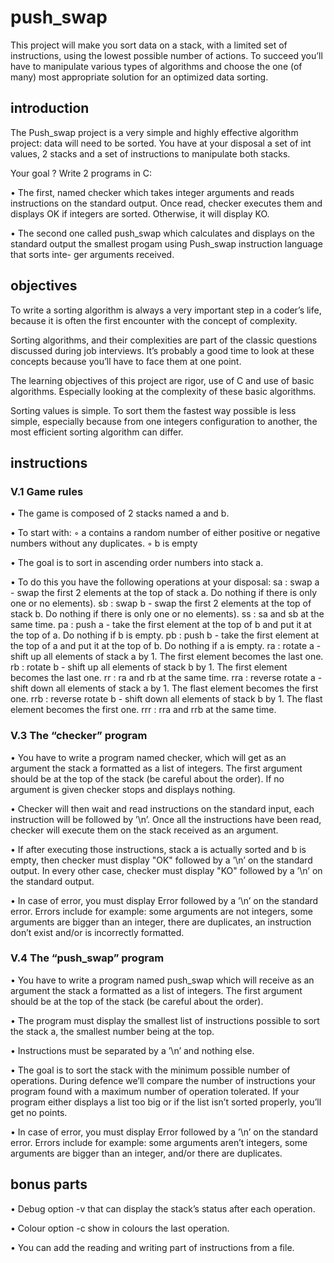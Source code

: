# push_swap
This project will make you sort data on a stack, with a limited set of instructions, using the lowest possible number 
of actions. 
To succeed you’ll have to manipulate various types of algorithms and choose the one (of many) most appropriate 
solution for an optimized data sorting.

## introduction
The Push_swap project is a very simple and highly effective algorithm project: data will need to be sorted. 
You have at your disposal a set of int values, 2 stacks and a set of instructions to manipulate both stacks.

Your goal ? Write 2 programs in C:

• The first, named checker which takes integer arguments and reads instructions on the standard output. 
Once read, checker executes them and displays OK if integers are sorted. Otherwise, it will display KO.

• The second one called push_swap which calculates and displays on the standard output the smallest progam using 
Push_swap instruction language that sorts inte- ger arguments received.

## objectives
To write a sorting algorithm is always a very important step in a coder’s life, 
because it is often the first encounter with the concept of complexity.

Sorting algorithms, and their complexities are part of the classic questions discussed during job interviews. 
It’s probably a good time to look at these concepts because you’ll have to face them at one point.

The learning objectives of this project are rigor, use of C and use of basic algorithms. 
Especially looking at the complexity of these basic algorithms.

Sorting values is simple. To sort them the fastest way possible is less simple, especially because from one 
integers configuration to another, the most efficient sorting algorithm can differ.

## instructions
### V.1 Game rules
• The game is composed of 2 stacks named a and b.

• To start with:
  ◦ a contains a random number of either positive or negative numbers without any duplicates.
  ◦ b is empty

• The goal is to sort in ascending order numbers into stack a.

• To do this you have the following operations at your disposal:
  sa : swap a - swap the first 2 elements at the top of stack a. Do nothing if there is only one or no elements).
  sb : swap b - swap the first 2 elements at the top of stack b. Do nothing if there is only one or no elements).
  ss : sa and sb at the same time.
  pa : push a - take the first element at the top of b and put it at the top of a. Do nothing if b is empty.
  pb : push b - take the first element at the top of a and put it at the top of b. Do nothing if a is empty.
  ra : rotate a - shift up all elements of stack a by 1. The first element becomes the last one.
  rb : rotate b - shift up all elements of stack b by 1. The first element becomes the last one.
  rr : ra and rb at the same time.
  rra : reverse rotate a - shift down all elements of stack a by 1. The flast element becomes the first one.
  rrb : reverse rotate b - shift down all elements of stack b by 1. The flast element becomes the first one.
  rrr : rra and rrb at the same time.
  
### V.3 The “checker” program
• You have to write a program named checker, which will get as an argument the stack a formatted as a list of integers. 
The first argument should be at the top of the stack (be careful about the order). 
If no argument is given checker stops and displays nothing.

• Checker will then wait and read instructions on the standard input, each instruction will be followed by ’\n’. 
Once all the instructions have been read, checker will execute them on the stack received as an argument.

• If after executing those instructions, stack a is actually sorted and b is empty, then checker must 
display "OK" followed by a ’\n’ on the standard output. In every other case, checker must display "KO" 
followed by a ’\n’ on the standard output.

• In case of error, you must display Error followed by a ’\n’ on the standard error. 
Errors include for example: some arguments are not integers, some arguments are bigger than an integer, 
there are duplicates, an instruction don’t exist and/or is incorrectly formatted.

### V.4 The “push_swap” program
• You have to write a program named push_swap which will receive as an argument the stack a formatted as a list of integers. 
The first argument should be at the top of the stack (be careful about the order).

• The program must display the smallest list of instructions possible to sort the stack a, the smallest number being at the top.

• Instructions must be separated by a ’\n’ and nothing else.

• The goal is to sort the stack with the minimum possible number of operations. During defence we’ll compare the 
number of instructions your program found with a maximum number of operation tolerated. 
If your program either displays a list too big or if the list isn’t sorted properly, you’ll get no points.

• In case of error, you must display Error followed by a ’\n’ on the standard error. 
Errors include for example: some arguments aren’t integers, some arguments are bigger than an integer, 
and/or there are duplicates.

## bonus parts
• Debug option -v that can display the stack’s status after each operation.

• Colour option -c show in colours the last operation.

• You can add the reading and writing part of instructions from a file.
